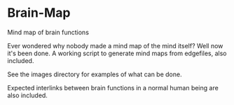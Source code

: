Brain-Map
=========

Mind map of brain functions

Ever wondered why nobody made a mind map of the mind itself? Well now it's been done. A working script to generate mind maps from edgefiles, also included.

See the images directory for examples of what can be done.

Expected interlinks between brain functions in a normal human being are also included.
